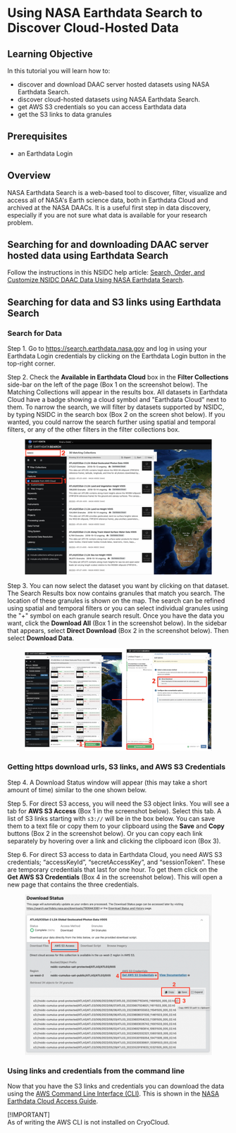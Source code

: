 # Using NASA Earthdata Search to Discover Cloud-Hosted Data

## Learning Objective

In this tutorial you will learn how to:

- discover and download DAAC server hosted datasets using NASA Earthdata Search.
- discover cloud-hosted datasets using NASA Earthdata Search.  
- get AWS S3 credentials so you can access Earthdata data
- get the S3 links to data granules

## Prerequisites

- an Earthdata Login

## Overview

NASA Earthdata Search is a web-based tool to discover, filter, visualize and access all of NASA's Earth science data, both in Earthdata Cloud and archived at the NASA DAACs.  It is a useful first step in data discovery, especially if you are not sure what data is available for your research problem.

## Searching for and downloading DAAC server hosted data using Earthdata Search

Follow the instructions in this NSIDC help article:  [Search, Order, and Customize NSIDC DAAC Data Using NASA Earthdata Search](https://nsidc.org/data/user-resources/help-center/search-order-and-customize-nsidc-daac-data-nasa-earthdata-search).

## Searching for data and S3 links using Earthdata Search

### Search for Data

Step 1.  Go to https://search.earthdata.nasa.gov and log in using your Earthdata Login credentials by clicking on the Earthdata Login button in the top-right corner.

Step 2.  Check the **Available in Earthdata Cloud** box in the **Filter Collections** side-bar on the left of the page (Box 1 on the screenshot below).  The Matching Collections will appear in the results box.  All datasets in Earthdata Cloud have a badge showing a cloud symbol and "Earthdata Cloud" next to them.  To narrow the search, we will filter by datasets supported by NSIDC, by typing NSIDC in the search box (Box 2 on the screen shot below).  If you wanted, you could narrow the search further using spatial and temporal filters, or any of the other filters in the filter collections box.

<figure>
<center>
    <img src='images/Screenshot_EDSC_Searching_Cloud_Datasets.png' alt='Screenshot of Search for Cloud Datasets in Earthdata Search'/>
</center>
</figure>

Step 3. You can now select the dataset you want by clicking on that dataset.  The Search Results box now contains granules that match you search.  The location of these granules is shown on the map.  The search can be refined using spatial and temporal filters or you can select individual granules using the "+" symbol on each granule search result.  Once you have the data you want, click the **Download All** (Box 1 in the screenshot below).  In the sidebar that appears, select **Direct Download** (Box 2 in the screenshot below).  Then select **Download Data**.

<figure>
    <center>
        <img src='images/Screenshot_EDSC_getting_s3_links_workflow.png' alt='Screenshot of getting S3 links'/>
    </center>
</figure>

### Getting https download urls, S3 links, and AWS S3 Credentials

Step 4.  A Download Status window will appear (this may take a short amount of time) similar to the one shown below. 

Step 5.  For direct S3 access, you will need the S3 object links.  You will see a tab for **AWS S3 Access** (Box 1 in the screenshot below).  Select this tab.  A list of S3 links starting with `s3://` will be in the box below.  You can save them to a text file or copy them to your clipboard using the **Save** and **Copy** buttons (Box 2 in the screenshot below).  Or you can copy each link separately by hovering over a link and clicking the clipboard icon (Box 3).

Step 6.  For direct S3 access to data in Earthdata Cloud, you need AWS S3 credentials; “accessKeyId”, “secretAccessKey”, and “sessionToken”.  These are temporary credentials that last for one hour.  To get them click on the **Get AWS S3 Credentials** (Box 4 in the screenshot below).   This will open a new page that contains the three credentials.  

<figure>
    <center>
        <img src='images/Screenshot_EDSC_S3_links_credentials.png' alt='Screenshot of S3 links and credentials'/>
    </center>
</figure>
    
### Using links and credentials from the command line

Now that you have the S3 links and credentials you can download the data using the [AWS Command Line Interface (CLI)](https://aws.amazon.com/cli/).  This is shown in the [NASA Earthdata Cloud Access Guide](https://nsidc.org/data/user-resources/help-center/nasa-earthdata-cloud-data-access-guide).

[!IMPORTANT]  
As of writing the AWS CLI is not installed on CryoCloud.
